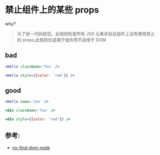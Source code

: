 # 禁止组件上的某些 props

why?

> 为了统一代码规范，此规则检查所有 JSX 元素并验证组件上没有使用禁止的 props,此规则仅适用于组件而不适用于 DOM

## bad

```jsx
<Hello className='foo' />

<Hello style={{color: 'red'}} />
```

## good

```jsx
<Hello name='Joe' />

<div className='foo' />

<div style={{color: 'red'}} />

```

## 参考:

- [no-find-dom-node](https://github.com/jsx-eslint/eslint-plugin-react/blob/c42b624d0fb9ad647583a775ab9751091eec066f/docs/rules/no-find-dom-node)
